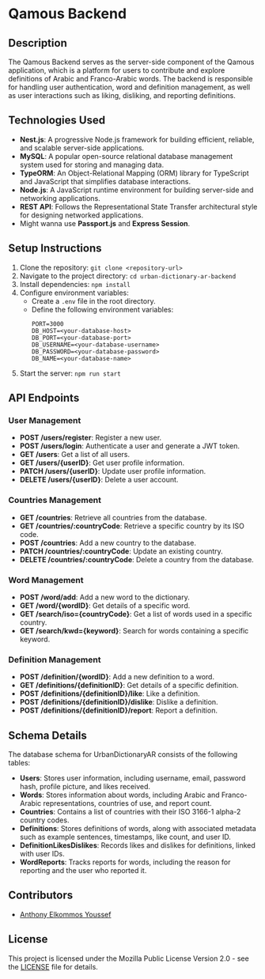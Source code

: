 # Qamous Backend

## Description
The Qamous Backend serves as the server-side component of the Qamous application, which is a platform for users to contribute and explore definitions of Arabic and Franco-Arabic words. The backend is responsible for handling user authentication, word and definition management, as well as user interactions such as liking, disliking, and reporting definitions.

## Technologies Used
- **Nest.js**: A progressive Node.js framework for building efficient, reliable, and scalable server-side applications.
- **MySQL**: A popular open-source relational database management system used for storing and managing data.
- **TypeORM**: An Object-Relational Mapping (ORM) library for TypeScript and JavaScript that simplifies database interactions.
- **Node.js**: A JavaScript runtime environment for building server-side and networking applications.
- **REST API**: Follows the Representational State Transfer architectural style for designing networked applications.
- Might wanna use **Passport.js** and **Express Session**.

## Setup Instructions
1. Clone the repository: `git clone <repository-url>`
2. Navigate to the project directory: `cd urban-dictionary-ar-backend`
3. Install dependencies: `npm install`
4. Configure environment variables:
    - Create a `.env` file in the root directory.
    - Define the following environment variables:
      ```
      PORT=3000
      DB_HOST=<your-database-host>
      DB_PORT=<your-database-port>
      DB_USERNAME=<your-database-username>
      DB_PASSWORD=<your-database-password>
      DB_NAME=<your-database-name>
      ```
5. Start the server: `npm run start`

## API Endpoints
### User Management
- **POST /users/register**: Register a new user.
- **POST /users/login**: Authenticate a user and generate a JWT token.
- **GET /users**: Get a list of all users.
- **GET /users/{userID}**: Get user profile information.
- **PATCH /users/{userID}**: Update user profile information.
- **DELETE /users/{userID}**: Delete a user account.

### Countries Management
- **GET /countries**: Retrieve all countries from the database.
- **GET /countries/:countryCode**: Retrieve a specific country by its ISO code.
- **POST /countries**: Add a new country to the database.
- **PATCH /countries/:countryCode**: Update an existing country.
- **DELETE /countries/:countryCode**: Delete a country from the database.

### Word Management
- **POST /word/add**: Add a new word to the dictionary.
- **GET /word/{wordID}**: Get details of a specific word.
- **GET /search/iso={countryCode}**: Get a list of words used in a specific country.
- **GET /search/kwd={keyword}**: Search for words containing a specific keyword.

### Definition Management
- **POST /definition/{wordID}**: Add a new definition to a word.
- **GET /definitions/{definitionID}**: Get details of a specific definition.
- **POST /definitions/{definitionID}/like**: Like a definition.
- **POST /definitions/{definitionID}/dislike**: Dislike a definition.
- **POST /definitions/{definitionID}/report**: Report a definition.

## Schema Details
The database schema for UrbanDictionaryAR consists of the following tables:
- **Users**: Stores user information, including username, email, password hash, profile picture, and likes received.
- **Words**: Stores information about words, including Arabic and Franco-Arabic representations, countries of use, and report count.
- **Countries**: Contains a list of countries with their ISO 3166-1 alpha-2 country codes.
- **Definitions**: Stores definitions of words, along with associated metadata such as example sentences, timestamps, like count, and user ID.
- **DefinitionLikesDislikes**: Records likes and dislikes for definitions, linked with user IDs.
- **WordReports**: Tracks reports for words, including the reason for reporting and the user who reported it.

## Contributors
- [Anthony Elkommos Youssef](https://github.com/anthonyyoussef01)

## License
This project is licensed under the Mozilla Public License Version 2.0 - see the [LICENSE](LICENSE) file for details.
